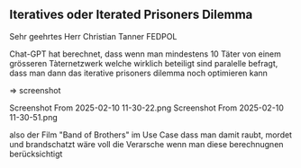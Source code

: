 ## Iteratives oder Iterated Prisoners Dilemma

Sehr geehrtes Herr Christian Tanner FEDPOL

Chat-GPT hat berechnet, dass wenn man mindestens 10 Täter von einem grösseren Tàternetzwerk welche wirklich beteiligt sind paralelle befragt, dass man dann das iterative prisoners dilemma noch optimieren kann

=> screenshot


Screenshot From 2025-02-10 11-30-22.png
Screenshot From 2025-02-10 11-30-51.png

also der Film "Band of Brothers" im Use Case dass man damit raubt, mordet und brandschatzt wäre voll die Verarsche wenn man diese berechnugnen berücksichtigt


